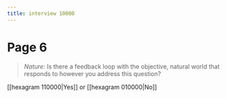 ```yaml
---
title: interview 10000
---
```

# Page 6
> *Nature:* Is there a feedback loop with the objective, natural world that responds to however you address this question?

[[hexagram 110000|Yes]] or [[hexagram 010000|No]] 